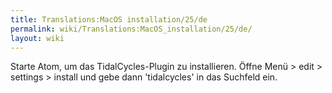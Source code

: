 ```yaml
---
title: Translations:MacOS installation/25/de
permalink: wiki/Translations:MacOS_installation/25/de/
layout: wiki
---
```


Starte Atom, um das TidalCycles-Plugin zu installieren. Öffne Menü \>
edit \> settings \> install und gebe dann 'tidalcycles' in das Suchfeld
ein.
